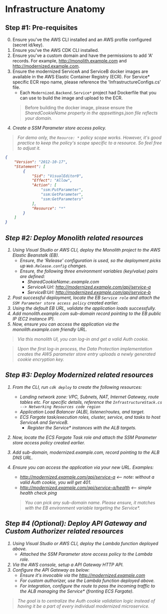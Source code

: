 # Infrastructure Anatomy

## Step #1: Pre-requisites

0. Ensure you've the AWS CLI installed and an AWS profile configured (secret id/key).
1. Ensure you've the AWS CDK CLI installed.
2. Ensure you've a custom domain and have the permissions to add 'A' records.  For example, http://monolith.example.com and http://modernized.example.com.
3. Ensure the modernized ServiceA and ServiceB docker images are available in the AWS Elastic Container Registry (ECR).  For Service* specific ECR repo name, please reference the 'InfrastructureConfigs.cs' file.
    - Each ```Modernized.Backend.Service*``` project had Dockerfile that you can use to build the image and upload to the ECR.
    > Before building the docker image, please ensure the <em>SharedCookieName<em> property in the appsettings.json file reflects your domain.
4. Create a SSM Parameter store access policy.

  > For demo only, the ```Reource: *``` policy scope works.  However, it's good practice to keep the policy's scope specific to a resource.  So feel free to adjust it.

```json
{
    "Version": "2012-10-17",
    "Statement": [
        {
            "Sid": "VisualEditor0",
            "Effect": "Allow",
            "Action": [
                "ssm:PutParameter",
                "ssm:GetParameter",
                "ssm:GetParameters"
            ],
            "Resource": "*"
        }
    ]
}
```

## Step #2: Deploy Monolith related resources

1. Using Visual Studio or AWS CLI, deploy the Monolith project to the AWS Elastic Beanstalk (EB).
    - Ensure, the 'Release' configuration is used, so the deployment picks up ```Web.Release.config``` changes.
    - Ensure, the following three environment variables (key/value) pairs are defined:
        - SharedCookieName:.example.com
        - ServiceA:Url: http://modernized.example.com/api/service-a
        - ServiceB:Url: http://modernized.example.com/api/service-b
2. Post successful deployment, locate the EB ```Service role``` and attach the ```SSM Parameter store access policy``` created earlier.
2. Using the default EB URL, validate the application loads successfully.
2. Add <em>monolith.example.com</em> sub-domain record pointing to the EB public IP (EC2 instance IP). 
3. Now, ensure you can access the application via the <em>monolith.example.com</em> friendly URL.

> Via this monolith UI, you can log-in and get a valid Auth cookie.

> Upon the first log-in process, the Data Protection implementation creates the AWS parameter store entry uploads a newly generated cookie encryption key.

## Step #3: Deploy Modernized related resources

1. From the CLI, run ```cdk deploy``` to create the following resources:

    - Landing network zone: VPC, Subnets, NAT, Internet Gateway, route tables etc.  For specific details, reference the ```InfrastructureStack.cs --> Networking Resources code region```
    - Application Load Balancer (ALB), listener/routes, and target.
    - ECS Fargate task/execution roles, cluster, service, and tasks to host ServiceA and ServiceB.
        - Register the Service* instances with the ALB targets.

2. Now, locate the ECS Fargate Task role and attach the <em>SSM Parameter store access policy</em> created earlier.
3. Add sub-domain, <em>modernized.example.com</em>, record pointing to the ALB DNS URL. 
4. Ensure you can access the application via your new URL.  Examples:
    - http://modernized.example.com/api/service-a <-- note: without a valid Auth cookie, you will get 401.
    - http://modernized.example.com/api/service-a/health <-- simple health check ping

    > You can pick any sub-domain name.  Please ensure, it matches with the EB environment variable targeting the Service*.

## Step #4 (Optional): Deploy API Gateway and Custom Authorizer related resources

1. Using Visual Studio or AWS CLI, deploy the Lambda function deployed above.
    - Attached the <em>SSM Parameter store access policy</em> to the Lambda role.
2. Via the AWS console, setup a API Gateway HTTP API.
3. Configure the API Gateway as below:
    - Ensure it's invocable via the http://modernized.example.com
    - For custom authorizer, use the Lambda function deployed above.
    - For integration, configure the route to pass the incoming traffic to the ALB managing the Service* (fronting ECS Fargate).

> The goal is to centralize the Auth cookie validation logic instead of having it be a part of every individual modernized microservice.
